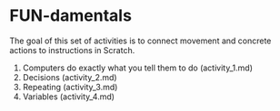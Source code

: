 # FUN-damentals

The goal of this set of activities is to connect movement and concrete actions to instructions in Scratch.

1. Computers do exactly what you tell them to do (activity_1.md)
2. Decisions (activity_2.md)
3. Repeating (activity_3.md)
4. Variables (activity_4.md)
